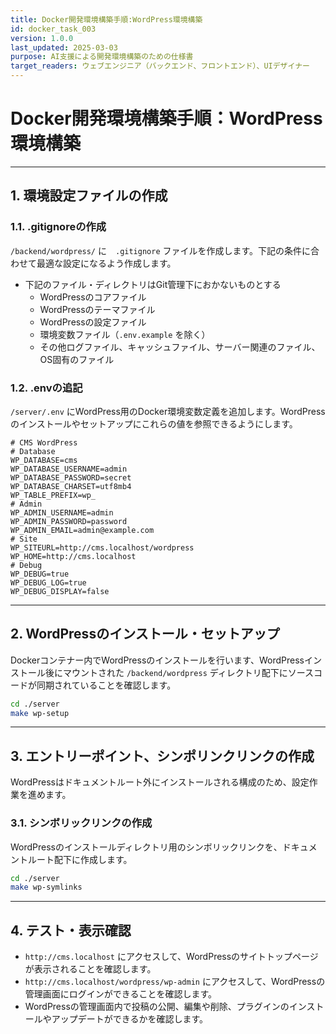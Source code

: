 ```yaml
---
title: Docker開発環境構築手順:WordPress環境構築
id: docker_task_003
version: 1.0.0
last_updated: 2025-03-03
purpose: AI支援による開発環境構築のための仕様書
target_readers: ウェブエンジニア（バックエンド、フロントエンド）、UIデザイナー
---
```


# Docker開発環境構築手順：WordPress環境構築

---

## 1. 環境設定ファイルの作成

### 1.1. .gitignoreの作成

`/backend/wordpress/` に　`.gitignore` ファイルを作成します。下記の条件に合わせて最適な設定になるよう作成します。

- 下記のファイル・ディレクトリはGit管理下におかないものとする
  - WordPressのコアファイル
  - WordPressのテーマファイル
  - WordPressの設定ファイル
  - 環境変数ファイル（`.env.example` を除く）
  - その他ログファイル、キャッシュファイル、サーバー関連のファイル、OS固有のファイル

### 1.2. .envの追記

`/server/.env` にWordPress用のDocker環境変数定義を追加します。WordPressのインストールやセットアップにこれらの値を参照できるようにします。

```env
# CMS WordPress
# Database
WP_DATABASE=cms
WP_DATABASE_USERNAME=admin
WP_DATABASE_PASSWORD=secret
WP_DATABASE_CHARSET=utf8mb4
WP_TABLE_PREFIX=wp_
# Admin
WP_ADMIN_USERNAME=admin
WP_ADMIN_PASSWORD=password
WP_ADMIN_EMAIL=admin@example.com
# Site
WP_SITEURL=http://cms.localhost/wordpress
WP_HOME=http://cms.localhost
# Debug
WP_DEBUG=true
WP_DEBUG_LOG=true
WP_DEBUG_DISPLAY=false
```

---

## 2. WordPressのインストール・セットアップ

Dockerコンテナー内でWordPressのインストールを行います、WordPressインストール後にマウントされた `/backend/wordpress` ディレクトリ配下にソースコードが同期されていることを確認します。

```bash
cd ./server
make wp-setup
```

---

## 3. エントリーポイント、シンポリンクリンクの作成

WordPressはドキュメントルート外にインストールされる構成のため、設定作業を進めます。

### 3.1. シンボリックリンクの作成

WordPressのインストールディレクトリ用のシンボリックリンクを、ドキュメントルート配下に作成します。

```bash
cd ./server
make wp-symlinks
```

---

## 4. テスト・表示確認

- `http://cms.localhost` にアクセスして、WordPressのサイトトップページが表示されることを確認します。
- `http://cms.localhost/wordpress/wp-admin` にアクセスして、WordPressの管理画面にログインができることを確認します。
- WordPressの管理画面内で投稿の公開、編集や削除、プラグインのインストールやアップデートができるかを確認します。
